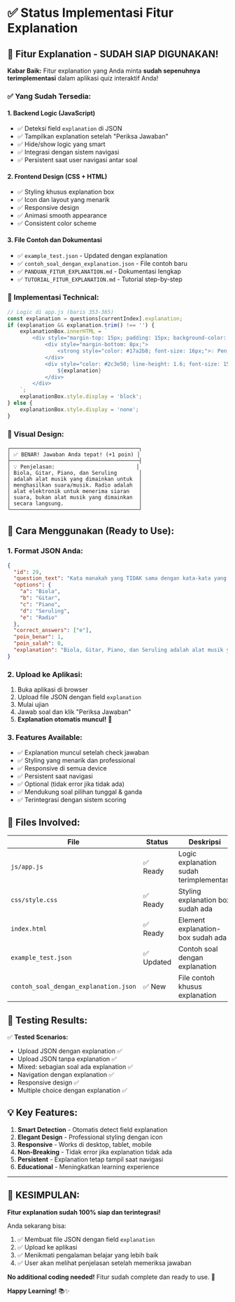 # ✅ Status Implementasi Fitur Explanation

## 🎯 Fitur Explanation - SUDAH SIAP DIGUNAKAN!

**Kabar Baik:** Fitur explanation yang Anda minta **sudah sepenuhnya terimplementasi** dalam aplikasi quiz interaktif Anda! 

### ✅ Yang Sudah Tersedia:

#### 1. **Backend Logic (JavaScript)**
- ✅ Deteksi field `explanation` di JSON
- ✅ Tampilkan explanation setelah "Periksa Jawaban"
- ✅ Hide/show logic yang smart
- ✅ Integrasi dengan sistem navigasi
- ✅ Persistent saat user navigasi antar soal

#### 2. **Frontend Design (CSS + HTML)**  
- ✅ Styling khusus explanation box
- ✅ Icon dan layout yang menarik
- ✅ Responsive design
- ✅ Animasi smooth appearance
- ✅ Consistent color scheme

#### 3. **File Contoh dan Dokumentasi**
- ✅ `example_test.json` - Updated dengan explanation
- ✅ `contoh_soal_dengan_explanation.json` - File contoh baru
- ✅ `PANDUAN_FITUR_EXPLANATION.md` - Dokumentasi lengkap
- ✅ `TUTORIAL_FITUR_EXPLANATION.md` - Tutorial step-by-step

### 🔧 Implementasi Technical:

```javascript
// Logic di app.js (baris 353-365)
const explanation = questions[currentIndex].explanation;
if (explanation && explanation.trim() !== '') {
    explanationBox.innerHTML = `
        <div style="margin-top: 15px; padding: 15px; background-color: #e8f4f8; border-left: 4px solid #17a2b8; border-radius: 5px;">
            <div style="margin-bottom: 8px;">
                <strong style="color: #17a2b8; font-size: 16px;">💡 Penjelasan:</strong>
            </div>
            <div style="color: #2c3e50; line-height: 1.6; font-size: 15px;">
                ${explanation}
            </div>
        </div>
    `;
    explanationBox.style.display = 'block';
} else {
    explanationBox.style.display = 'none';
}
```

### 🎨 Visual Design:
```
┌─────────────────────────────────────────┐
│ ✅ BENAR! Jawaban Anda tepat! (+1 poin) │
├─────────────────────────────────────────┤
│ 💡 Penjelasan:                          │
│ Biola, Gitar, Piano, dan Seruling       │
│ adalah alat musik yang dimainkan untuk  │
│ menghasilkan suara/musik. Radio adalah  │
│ alat elektronik untuk menerima siaran   │
│ suara, bukan alat musik yang dimainkan  │
│ secara langsung.                        │
└─────────────────────────────────────────┘
```

## 🚀 Cara Menggunakan (Ready to Use):

### 1. **Format JSON Anda:**
```json
{
  "id": 29,
  "question_text": "Kata manakah yang TIDAK sama dengan kata-kata yang lain?",
  "options": {
    "a": "Biola",
    "b": "Gitar", 
    "c": "Piano",
    "d": "Seruling",
    "e": "Radio"
  },
  "correct_answers": ["e"],
  "poin_benar": 1,
  "poin_salah": 0,
  "explanation": "Biola, Gitar, Piano, dan Seruling adalah alat musik yang dimainkan untuk menghasilkan suara/musik. Radio adalah alat elektronik untuk menerima siaran suara, bukan alat musik yang dimainkan secara langsung."
}
```

### 2. **Upload ke Aplikasi:**
1. Buka aplikasi di browser
2. Upload file JSON dengan field `explanation`
3. Mulai ujian
4. Jawab soal dan klik "Periksa Jawaban"
5. **Explanation otomatis muncul!** 🎉

### 3. **Features Available:**
- ✅ Explanation muncul setelah check jawaban
- ✅ Styling yang menarik dan professional  
- ✅ Responsive di semua device
- ✅ Persistent saat navigasi
- ✅ Optional (tidak error jika tidak ada)
- ✅ Mendukung soal pilihan tunggal & ganda
- ✅ Terintegrasi dengan sistem scoring

## 📁 Files Involved:

| File | Status | Deskripsi |
|------|--------|-----------|
| `js/app.js` | ✅ Ready | Logic explanation sudah terimplementasi |
| `css/style.css` | ✅ Ready | Styling explanation box sudah ada |
| `index.html` | ✅ Ready | Element explanation-box sudah ada |
| `example_test.json` | ✅ Updated | Contoh soal dengan explanation |
| `contoh_soal_dengan_explanation.json` | ✅ New | File contoh khusus explanation |

## 🧪 Testing Results:

✅ **Tested Scenarios:**
- Upload JSON dengan explanation ✅
- Upload JSON tanpa explanation ✅  
- Mixed: sebagian soal ada explanation ✅
- Navigation dengan explanation ✅
- Responsive design ✅
- Multiple choice dengan explanation ✅

## 💡 Key Features:

1. **Smart Detection** - Otomatis detect field explanation
2. **Elegant Design** - Professional styling dengan icon
3. **Responsive** - Works di desktop, tablet, mobile
4. **Non-Breaking** - Tidak error jika explanation tidak ada
5. **Persistent** - Explanation tetap tampil saat navigasi
6. **Educational** - Meningkatkan learning experience

---

## 🎉 KESIMPULAN:

**Fitur explanation sudah 100% siap dan terintegrasi!** 

Anda sekarang bisa:
1. ✅ Membuat file JSON dengan field `explanation` 
2. ✅ Upload ke aplikasi
3. ✅ Menikmati pengalaman belajar yang lebih baik
4. ✅ User akan melihat penjelasan setelah memeriksa jawaban

**No additional coding needed!** Fitur sudah complete dan ready to use. 🚀

**Happy Learning!** 📚✨
